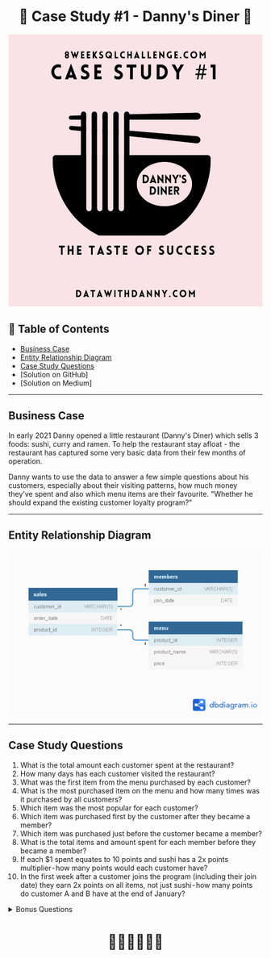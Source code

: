 # <h1 align="center" style="margin-top: 0px;">🍜 Case Study #1 - Danny's Diner 🍜

<p align="center" style="margin-bottom: 0px !important;">
  <img src="https://github.com/hydaai/8-Week-SQL-Challenge/blob/f10e5dcec32ec30d879e353deea527c473181271/images/1.png" width="540" height="540">

## 🧾 Table of Contents
- [Business Case](#business-case)
- [Entity Relationship Diagram](#entity-relationship-diagram)
- [Case Study Questions](#case-study-questions)
- [Solution on GitHub]
- [Solution on Medium]
    
***

## Business Case
  
In early 2021 Danny opened a little restaurant (Danny's Diner) which sells 3 foods: sushi, curry and ramen. To help the restaurant stay afloat - the restaurant has captured some very basic data from their few months of operation.

Danny wants to use the data to answer a few simple questions about his customers, especially about their visiting patterns, how much money they’ve spent and also which menu items are their favourite. "Whether he should expand the existing customer loyalty program?"
    
***
    
## Entity Relationship Diagram
<p align="center" style="margin-bottom: 0px !important;">
  <img src="https://github.com/hydaai/8-Week-SQL-Challenge/blob/51763c4c7cbc7837ca9ac08360f9d756affa1389/images/Danny's%20Diner.png">
    
***
  
## Case Study Questions
1. What is the total amount each customer spent at the restaurant?
2. How many days has each customer visited the restaurant?
3. What was the first item from the menu purchased by each customer?
4. What is the most purchased item on the menu and how many times was it purchased by all customers?
5. Which item was the most popular for each customer?
6. Which item was purchased first by the customer after they became a member?
7. Which item was purchased just before the customer became a member?
8. What is the total items and amount spent for each member before they became a member?
9. If each $1 spent equates to 10 points and sushi has a 2x points multiplier - how many points would each customer have?
10. In the first week after a customer joins the program (including their join date) they earn 2x points on all items, not just sushi - how many points do customer A and B have at the end of January?
  
<details><summary>
  Bonus Questions</summary>
  
### Join All The Things
Recreate table with column: customer_id, order_date, product_name, price, member(Y/N).
  
### Rank All The Things
Danny also requires further information about the ranking of customer products, but he purposely does not need the ranking for non-member purchases so he expects null ranking values for the records when customers are not yet part of the loyalty program.
</details>
  
# <h1 align="center" style="margin-top: 0px;">👩‍💻👩‍💻👩‍💻
